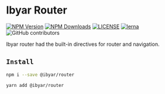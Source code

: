 # Ibyar Router

[![NPM Version][npm-image]][npm-url]
[![NPM Downloads][downloads-image]][downloads-url]
[![LICENSE][license-img]][license-url]
[![lerna][lerna-img]][lerna-url]
![GitHub contributors][contributors]

[npm-image]: https://img.shields.io/npm/v/@ibyar/router.svg?logo=npm&logoColor=fff&label=NPM+package&color=limegreen
[npm-url]: https://npmjs.org/package/@ibyar/router
[downloads-image]: https://img.shields.io/npm/dt/@ibyar/router
[downloads-url]: https://npmjs.org/package/@ibyar/router
[license-img]: https://img.shields.io/github/license/ibyar/aurora
[license-url]: https://github.com/ibyar/aurora/blob/master/LICENSE
[lerna-img]: https://img.shields.io/badge/maintained%20with-lerna-cc00ff.svg
[lerna-url]: https://lerna.js.org/
[contributors]: https://img.shields.io/github/contributors/ibyar/aurora

Ibyar router had the built-in directives for router and navigation.

## `Install`

``` bash
npm i --save @ibyar/router
```

``` bash
yarn add @ibyar/router
```



